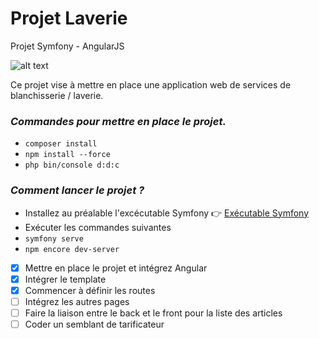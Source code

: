 # Projet Laverie

Projet Symfony - AngularJS

![alt text](https://symfony.com/images/logos/header-logo.svg)

Ce projet vise à mettre en place une application web de services de blanchisserie / laverie.

### **_Commandes pour mettre en place le projet._**

- `composer install`
- `npm install --force`
- `php bin/console d:d:c`

### **_Comment lancer le projet ?_**

- Installez au préalable l'excécutable Symfony 👉 [Exécutable Symfony ](https://symfony.com/download)
- Exécuter les commandes suivantes
- `symfony serve` 
- `npm encore dev-server`


- [x] Mettre en place le projet et intégrez Angular
- [x] Intégrer le template
- [x] Commencer à définir les routes
- [ ] Intégrez les autres pages
- [ ] Faire la liaison entre le back et le front pour la liste des articles
- [ ] Coder un semblant de tarificateur